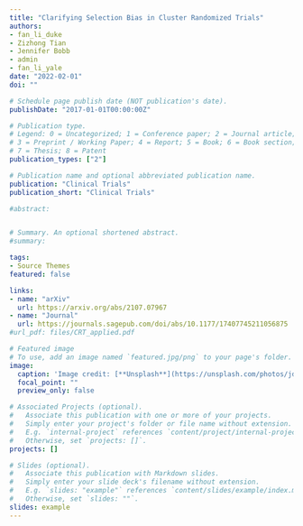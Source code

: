 ```yaml
---
title: "Clarifying Selection Bias in Cluster Randomized Trials"
authors:
- fan_li_duke
- Zizhong Tian
- Jennifer Bobb
- admin
- fan_li_yale
date: "2022-02-01"
doi: ""

# Schedule page publish date (NOT publication's date).
publishDate: "2017-01-01T00:00:00Z"

# Publication type.
# Legend: 0 = Uncategorized; 1 = Conference paper; 2 = Journal article;
# 3 = Preprint / Working Paper; 4 = Report; 5 = Book; 6 = Book section;
# 7 = Thesis; 8 = Patent
publication_types: ["2"]

# Publication name and optional abbreviated publication name.
publication: "Clinical Trials"
publication_short: "Clinical Trials"

#abstract: 


# Summary. An optional shortened abstract.
#summary:

tags:
- Source Themes
featured: false

links:
- name: "arXiv"
  url: https://arxiv.org/abs/2107.07967
- name: "Journal"
  url: https://journals.sagepub.com/doi/abs/10.1177/17407745211056875
#url_pdf: files/CRT_applied.pdf

# Featured image
# To use, add an image named `featured.jpg/png` to your page's folder. 
image:
  caption: 'Image credit: [**Unsplash**](https://unsplash.com/photos/jdD8gXaTZsc)'
  focal_point: ""
  preview_only: false

# Associated Projects (optional).
#   Associate this publication with one or more of your projects.
#   Simply enter your project's folder or file name without extension.
#   E.g. `internal-project` references `content/project/internal-project/index.md`.
#   Otherwise, set `projects: []`.
projects: []

# Slides (optional).
#   Associate this publication with Markdown slides.
#   Simply enter your slide deck's filename without extension.
#   E.g. `slides: "example"` references `content/slides/example/index.md`.
#   Otherwise, set `slides: ""`.
slides: example
---
```


